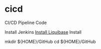 # cicd
CI/CD Pipeline Code


Install Jenkins
[Install Liquibase](https://www.liquibase.com/download#download-liquibase)
Install

mkdir ${HOME}/GitHub
cd ${HOME}/GitHub

